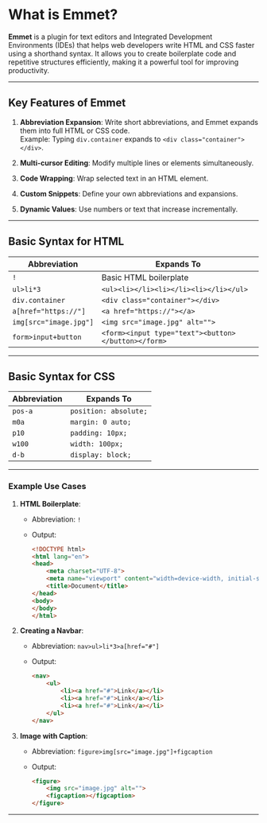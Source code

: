 # **What is Emmet?**

**Emmet** is a plugin for text editors and Integrated Development Environments (IDEs) that helps web developers write HTML and CSS faster using a shorthand syntax. It allows you to create boilerplate code and repetitive structures efficiently, making it a powerful tool for improving productivity.

---

## **Key Features of Emmet**

1. **Abbreviation Expansion**: Write short abbreviations, and Emmet expands them into full HTML or CSS code.  
   Example: Typing `div.container` expands to `<div class="container"></div>`.

2. **Multi-cursor Editing**: Modify multiple lines or elements simultaneously.

3. **Code Wrapping**: Wrap selected text in an HTML element.

4. **Custom Snippets**: Define your own abbreviations and expansions.

5. **Dynamic Values**: Use numbers or text that increase incrementally.

---

## **Basic Syntax for HTML**

| **Abbreviation**        | **Expands To**                                            |
|--------------------------|----------------------------------------------------------|
| `!`                     | Basic HTML boilerplate                                   |
| `ul>li*3`               | `<ul><li></li><li></li><li></li></ul>`                   |
| `div.container`         | `<div class="container"></div>`                          |
| `a[href="https://"]`    | `<a href="https://"></a>`                                |
| `img[src="image.jpg"]`  | `<img src="image.jpg" alt="">`                           |
| `form>input+button`     | `<form><input type="text"><button></button></form>`      |

---

## **Basic Syntax for CSS**

| **Abbreviation**  | **Expands To**              |
|--------------------|-----------------------------|
| `pos-a`           | `position: absolute;`       |
| `m0a`             | `margin: 0 auto;`           |
| `p10`             | `padding: 10px;`           |
| `w100`            | `width: 100px;`            |
| `d-b`             | `display: block;`          |

---

### **Example Use Cases**

1. **HTML Boilerplate**:
   - Abbreviation: `!`
   - Output:  

     ```html
     <!DOCTYPE html>
     <html lang="en">
     <head>
         <meta charset="UTF-8">
         <meta name="viewport" content="width=device-width, initial-scale=1.0">
         <title>Document</title>
     </head>
     <body>
     </body>
     </html>
     ```

2. **Creating a Navbar**:
   - Abbreviation: `nav>ul>li*3>a[href="#"]`
   - Output:  

     ```html
     <nav>
         <ul>
             <li><a href="#">Link</a></li>
             <li><a href="#">Link</a></li>
             <li><a href="#">Link</a></li>
         </ul>
     </nav>
     ```

3. **Image with Caption**:
   - Abbreviation: `figure>img[src="image.jpg"]+figcaption`
   - Output:  

     ```html
     <figure>
         <img src="image.jpg" alt="">
         <figcaption></figcaption>
     </figure>
     ```

---
